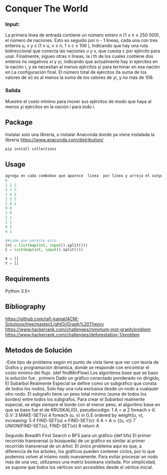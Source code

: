 # Conquer The World

### Input:
La primera línea de entrada contiene un número entero n (1 ≤ n ≤ 250 000), el número de naciones. Esto es seguido
por n - 1 líneas, cada una con tres enteros u, v y c (1 ≤ u, v ≤ n, 1 ≤ c ≤ 106
), Indicando que
hay una ruta bidireccional que conecta las naciones u y v, que cuesta c por ejército para usar.
Finalmente, siguen otras n líneas, la i
th de los cuales contiene dos enteros no negativos xi y yi, indicando
que actualmente hay xi ejércitos en la nación i, y se necesitan al menos ejércitos yi para terminar en esa nación en
La configuración final. El número total de ejércitos (la suma de los valores de xi) es al menos la suma de los
valores de yi, y no más de 106.
### Salida
Muestre el costo mínimo para mover sus ejércitos de modo que haya al menos yi ejércitos en la nación i para todo i.

## Package

Instalar solo una libreria, o instalar Anaconda donde ya viene instalada la libreria https://www.anaconda.com/distribution/

```bash
pip install collections
```

## Usage

```python
agrega en cada combobox que aparece  linea  por linea y arroja el output
6
1 2 2
1 3 5
1 4 1
2 5 5
2 6 1
0 0
1 0
2 1
2 1
0 1
0 1

##code que permite esto
[n] = list(map(int, input().split()))
C = list(map(int, input().split()))

X = []
Y = []
```

## Requirements
Python 3.5>

## Bibliography

https://github.com/rafi-kamal/ACM-Solutions/tree/master/LightOj/Graph%20Theory
https://www.hackerrank.com/challenges/minimum-mst-graph/problem
https://www.hackerrank.com/challenges/deforestation-1/problem


## Metodos de Solución
-Este tipo de problema según mi punto de vista tiene que ver con teoria de Grafos y programación dinamica, donde se responde con encontrar  el costo minimo del flujo.
(def findMinFlow)
Los algoritmos base que se baso la solución fue , primero 
Dado un gráfico conectado ponderado no dirigido, El Subárbol Realmente Especial se define como un subgráfico que consta de todos los nodos, Solo hay una ruta exclusiva desde un nodo a cualquier otro nodo.
El subgrafo tiene un peso total mínimo (suma de todos los bordes) entre todos los subgrafos. Para crear el Subárbol realmente especial, se elige siempre el borde con el menor peso, el algoritmo base en que se baso fue el de  KRUSKAL(G), pseudocodigo:
1 A = ∅
2 foreach v ∈ G.V:
3    MAKE-SET(v)
4 foreach (u, v) in G.E ordered by weight(u, v), increasing:
5    if FIND-SET(u) ≠ FIND-SET(v):
6       A = A ∪ {(u, v)}
7       UNION(FIND-SET(u), FIND-SET(v))
8 return A

Segundo Breadth First Search o BFS para un gráfico (def bfs)
El primer recorrido transversal (o búsqueda) de un gráfico es similar al primer recorrido transversal de un árbol. El único problema aquí es que, a diferencia de los árboles, los gráficos pueden contener ciclos, por lo que podemos volver al mismo nodo nuevamente. Para evitar procesar un nodo más de una vez, utilizamos una matriz booleana visitada. Por simplicidad, se supone que todos los vértices son accesibles desde el vértice inicial.



